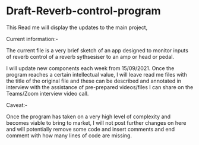 # Draft-Reverb-control-program

This Read me will display the updates to the main project,



Current information:-

The current file is a very brief sketch of an app designed to monitor inputs of reverb control of a reverb sythsesiser to an amp or head or pedal.

I will update new components each week from 15/09/2021.   Once the program reaches a certain intellectual value, I will leave read me files with the title of the original file and these can be described and annotated in interview with the assistance of pre-prepared videos/files I can share on the Teams/Zoom interview video call.

Caveat:-

Once the program has taken on a very high level of complexity and becomes viable to bring to market, I will not post further changes on here and will potentially remove some code and insert comments and end comment with how many lines of code are missing.
